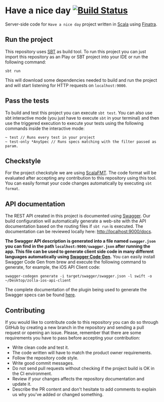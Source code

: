 # Have a nice day [![Build Status](https://travis-ci.org/pedrovgs/HaveANiceDay.svg?branch=master)](https://travis-ci.org/pedrovgs/HaveANiceDay)

Server-side code for ``Have a nice day`` project written in [Scala](https://scala-lang.org) using [Finatra](https://twitter.github.io/finatra/).

## Run the project

This repository uses [SBT](http://www.scala-sbt.org/) as build tool. To run this project you can just import this repository as an Play or SBT project into your IDE or run the following command:

```
sbt run
```

This will download some dependencies needed to build and run the project and will start listening for HTTP requests on ``localhost:9000``.

## Pass the tests

To build and test this project you can execute ``sbt test``. You can also use sbt interactive mode (you just have to execute ``sbt`` in your terminal) and then use the triggered execution to execute your tests using the following commands inside the interactive mode:

```
~ test // Runs every test in your project
~ test-only *AnySpec // Runs specs matching with the filter passed as param.
```

## Checkstyle

For the project checkstyle we are using [ScalaFMT](http://scalameta.org/scalafmt/). The code format will be evaluated after accepting any contribution to this repository using this tool. You can easily format your code changes automatically by executing ``sbt format``.

## API documentation

The REST API created in this project is documented using [Swagger](https://swagger.io/). Our build configuration will automatically generate a web-site with the API documentation based on the routing files if ``sbt run`` is executed. The documentation can be reviewed locally here: [http://localhost:9000/docs](http://localhost:9000/docs).
   
**The Swagger API description is generated into a file named ``swagger.json`` you can find in the path ``localhost:9000/swagger.json`` after running the app. This file can be used to generate client side code in many different languages automatically using [Swagger Code Gen](https://github.com/swagger-api/swagger-codegen).** You can easily install Swagger Code Gen from brew and execute the following command to generate, for example, the iOS API Client code:
   
```
swagger-codegen generate -i target/swagger/swagger.json -l swift -o ~/Desktop/zolla-ios-api-client
```

The complete documentation of the plugin being used to generate the Swagger specs can be found [here](https://github.com/jakehschwartz/finatra-swagger). 

## Contributing

If you would like to contribute code to this repository you can do so through GitHub by creating a new branch in the repository and sending a pull request or opening an issue. Please, remember that there are some requirements you have to pass before accepting your contribution:

* Write clean code and test it.
* The code written will have to match the product owner requirements.
* Follow the repository code style.
* Write good commit messages.
* Do not send pull requests without checking if the project build is OK in the CI environment.
* Review if your changes affects the repository documentation and update it.
* Describe the PR content and don't hesitate to add comments to explain us why you've added or changed something.